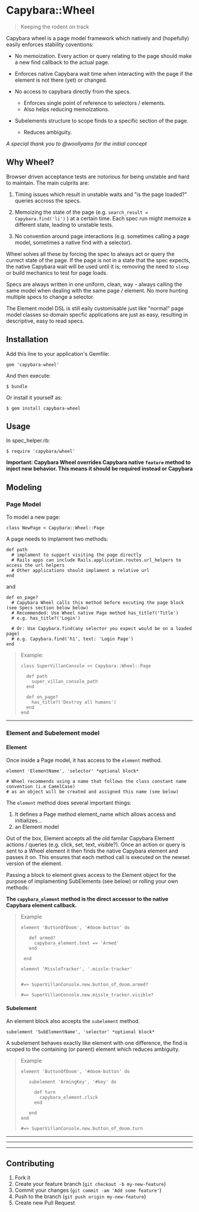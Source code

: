 # Capybara::Wheel
> Keeping the rodent on track

Capybara wheel is a page model framework which natively and (hopefully) easily enforces stability coventions:

- No memoization. Every action or query relating to the page should make a new find callback to the actual page.
 - Enforces native Capybara wait time when interacting with the page if the element is not there (yet) or changed.

- No access to capybara directly from the specs.
  - Enforces single point of reference to selectors / elements.
  - Also helps reducing memoizations.

- Subelements structure to scope finds to a specific section of the page.
  - Reduces ambiguity.

*A special thank you to @woollyams for the initial concept*

## Why Wheel?

Browser driven acceptance tests are notorious for being unstable and hard to maintain. The main culprits are:

1. Timing issues which result in unstable waits and "is the page loaded?" queries accross the specs.

2. Memoizing the state of the page (e.g. `search_result = Capybara.find('li')` ) at a certain time. Each spec run might memoize a different state, leading to unstable tests.

3. No convention around page interactions (e.g. sometimes calling a page model, sometimes a native find with a selector).

Wheel solves all these by forcing the spec to always act or query the currect state of the page.
If the page is not in a state that the spec expects, the native Capybara wait will be used until it is; removing the need to `sleep` or build mechanics to test for page loads.

Specs are always written in one uniform, clean, way - always calling the same model when dealing with the same page / element. No more hunting multiple specs to change a selector.

The Element model DSL is still eaily customisable just like "normal" page model classes so domain specfic applications are just as easy, resulting in descriptive, easy to read specs.

## Installation

Add this line to your application's Gemfile:

    gem 'capybara-wheel'

And then execute:

    $ bundle

Or install it yourself as:

    $ gem install capybara-wheel

## Usage

In spec_helper.rb:

    $ require 'capybara/wheel'

**Important: Capybara Wheel overrides Capybara native `feature` method to inject new behavior. This means it should be required instead or Capybara**

## Modeling

### Page Model


To model a new page:

    class NewPage < Capybara::Wheel::Page

A page needs to implament two methods:

    def path
      # implament to support visiting the page directly
      # Rails apps can include Rails.application.routes.url_helpers to access the url helpers
      # Other applications should implament a relative url
    end

  and

    def on_page?
      # Capybara Wheel calls this method before excuting the page block (see Specs section below below)
      # Recommended: Use Wheel native Page method has_title?('Title')
      # e.g. has_title?('Login')

      # Or: Use Capybara.find(any selector you expect would be on a loaded page)
      # e.g. Capybara.find('h1', text: 'Login Page')
    end

> Example:
>
>     class SuperVillanConsole << Capybara::Wheel::Page
>
>       def path
>         super_villan_console_path
>       end
>
>       def on_page?
>         has_title?('Destroy all humans')
>       end
>     end

***

### Element and Subelement model

#### Element

Once inside a Page model, it has access to the `element` method.

    element 'ElementName', 'selector' *optional block*

    # Wheel recommends using a name that follows the class constant name convention (i.e CamelCase)
    # as an object will be created and assigned this name (see below)

The `element` method does several important things:

1. It defines a Page method element_name which allows access and initializes...
2. an Element model

Out of the box, Element accepts all the old familar Capybara Element actions / queries (e.g. click, set, text, visible?). Once an action or query is sent to a Wheel element it then finds the native Capybara element and passes it on. This ensures that each method call is executed on the newset version of the element.

Passing a block to element gives access to the Element object for the purpose of implamenting SubElements (see below) or rolling your own methods:

**The `capybara_element` method is the direct accessor to the native Capybara element callback.**

> Example
>
>     element 'ButtonOfDoom', '#doom-button' do
>
>        def armed?
>          capybara_element.text == 'Armed'
>        end
>
>      end
>
>     element 'MissleTracker', '.missle-tracker'
>
>
>     #=> SuperVillanConsole.new.button_of_doom.armed?
>
>     #=> SuperVillanConsole.new.missle_tracker.visible?
>


#### Subelement

An element block also accepts the `subelement` method.

    subelement 'SubElementName', 'selector' *optional block*

A subelement behaves exactly like element with one difference, the find is scoped to the containing (or parent) element which reduces ambiguity.

> Example
>
>     element 'ButtonOfDoom', '#doom-button' do
>
>        subelement 'ArmingKey', '#key' do
>
>          def turn
>            capybara_element.click
>          end
>
>        end
>     end
>
>     #=> SuperVillanConsole.new.button_of_doom.turn

***
***
***



## Contributing

1. Fork it
2. Create your feature branch (`git checkout -b my-new-feature`)
3. Commit your changes (`git commit -am 'Add some feature'`)
4. Push to the branch (`git push origin my-new-feature`)
5. Create new Pull Request